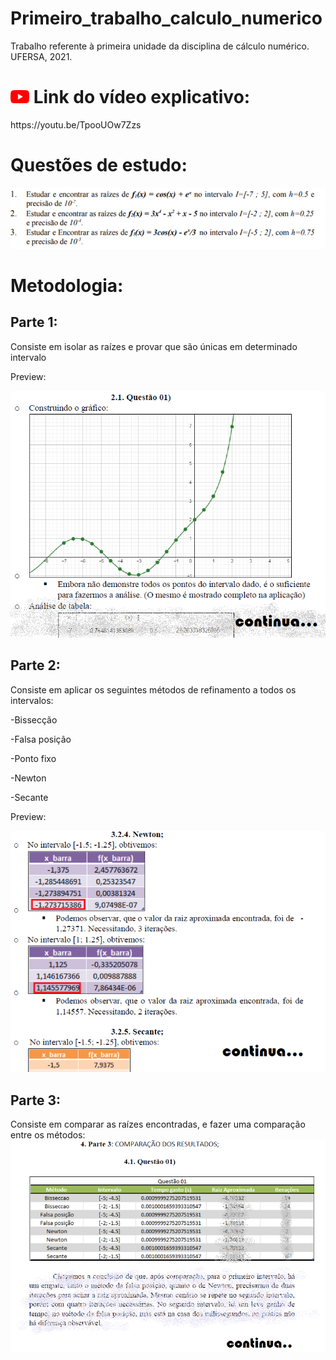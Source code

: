 # Primeiro_trabalho_calculo_numerico
 Trabalho referente à primeira unidade da disciplina de cálculo numérico. UFERSA, 2021.

<h1><img src="images/logo_yt.png" width=30px></img> Link do vídeo explicativo: </h1>
https://youtu.be/TpooUOw7Zzs
 <h1>Questões de estudo: </h1>
<img src="images/questoes.png"></img>
<h1>Metodologia:</h1>
<h2>    Parte 1:</h2>
<p>Consiste em isolar as raízes e provar que são únicas em determinado intervalo</p>
<p>Preview: </p>
<img src="images/preview_0.png"></img>
<h2>    Parte 2:</h2>
<p>Consiste em aplicar os seguintes métodos de refinamento a todos os intervalos:</p>
<p>-Bissecção</p>
<p>-Falsa posição</p>
<p>-Ponto fixo</p>
<p>-Newton</p>
<p>-Secante</p>
<p>Preview: </p>
<img src="images/preview_1.png"></img>
<h2>    Parte 3:</h2>
<p>Consiste em comparar as raízes encontradas, e fazer uma comparação entre os métodos:
<img src="images/preview_2.png"></img>
<p>








